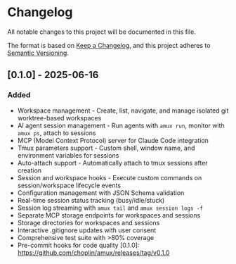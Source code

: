 # Changelog

All notable changes to this project will be documented in this file.

The format is based on [Keep a Changelog](https://keepachangelog.com/en/1.1.0/),
and this project adheres to [Semantic Versioning](https://semver.org/spec/v2.0.0.html).

## [0.1.0] - 2025-06-16

### Added

- Workspace management - Create, list, navigate, and manage isolated git worktree-based workspaces
- AI agent session management - Run agents with `amux run`, monitor with `amux ps`, attach to sessions
- MCP (Model Context Protocol) server for Claude Code integration
- Tmux parameters support - Custom shell, window name, and environment variables for sessions
- Auto-attach support - Automatically attach to tmux sessions after creation
- Session and workspace hooks - Execute custom commands on session/workspace lifecycle events
- Configuration management with JSON Schema validation
- Real-time session status tracking (busy/idle/stuck)
- Session log streaming with `amux tail` and `amux session logs -f`
- Separate MCP storage endpoints for workspaces and sessions
- Storage directories for workspaces and sessions
- Interactive .gitignore updates with user consent
- Comprehensive test suite with >80% coverage
- Pre-commit hooks for code quality
[0.1.0]: <https://github.com/choplin/amux/releases/tag/v0.1.0>
